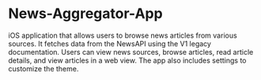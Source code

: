 # News-Aggregator-App
iOS application that allows users to browse news articles from various sources. It fetches data from the NewsAPI using the V1 legacy documentation. Users can view news sources, browse articles, read article details, and view articles in a web view. The app also includes settings to customize the theme.
